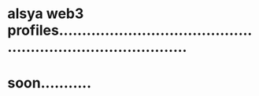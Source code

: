 # alsya web3 profiles.................................................................................
# soon...........
